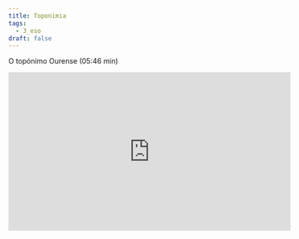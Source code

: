 ```yaml
---
title: Toponimia
tags:
  - 3_eso
draft: false
---
```

O topónimo Ourense (05:46 min)

<iframe width="560" height="315" src="https://www.youtube.com/embed/CaWhLRHn9uA" title="YouTube video player" frameborder="0" allow="accelerometer; autoplay; clipboard-write; encrypted-media; gyroscope; picture-in-picture" allowfullscreen></iframe>